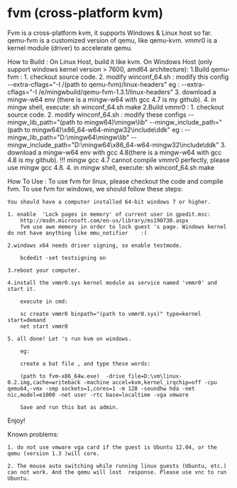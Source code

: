fvm (cross-platform kvm)
===

Fvm is a cross-platform kvm, it supports Windows & Linux host so far.
	qemu-fvm is a customized version of qemu, like qemu-kvm.
	vmmr0 is a kernel module (driver) to accelerate qemu.

How to Build :
	On Linux Host, build it like kvm.
	On Windows Host (only support windows kernel version > 7600, amd64 architecture):
	1.Build qemu-fvm :
		1. checkout source code.
		2. modify winconf_64.sh :
			modify this config
				--extra-cflags="-I /(path to qemu-fvm)/linux-headers"
				eg : --extra-cflags="-I /e/mingwbuild/qemu-fvm-1.3.1/linux-headers"
		3. download a mingw-w64 env (there is a mingw-w64 with gcc 4.7 is my github).
		4. in mingw shell, execute:
			sh winconf_64.sh
			make
	2.Build vmmr0 :
		1. checkout source code.
		2. modify winconf_64.sh :
			modify these configs
				--mingw_lib_path="(path to mingw64)\mingw\lib" 
				--mingw_include_path="(path to mingw64)\x86_64-w64-mingw32\include\ddk"
				eg : 
					--mingw_lib_path="D:\mingw64\mingw\lib" 
					--mingw_include_path="D:\mingw64\x86_64-w64-mingw32\include\ddk"
		3. download a mingw-w64 env with gcc 4.8(there is a mingw-w64 with gcc 4.8 is my github).
			!!! mingw gcc 4.7 cannot compile vmmr0 perfectly, please use mingw gcc 4.8.
		4. in mingw shell, execute:
			sh winconf_64.sh
			make


How To Use :
	To use fvm for linux, please checkout the code and compile fvm.
	To use fvm for windows, we should follow these steps:
	
	You should have a computer installed 64-bit windows 7 or higher.
	
	1. enable  'Lock pages in memory' of current user in gpedit.msc:
		http://msdn.microsoft.com/en-us/library/ms190730.aspx
		fvm use awe memory in order to lock guest 's page. Windows kernel do not have anything like mmu_notifier    :(     
	
	2.windows x64 needs driver signing, so enable testmode.
	
		bcdedit -set testsigning on
	
	3.reboot your computer.
	
	4.install the vmmr0.sys kernel module as service named 'vmmr0' and start it.
	
		execute in cmd:
	
		sc create vmmr0 binpath="(path to vmmr0.sys)" type=kernel start=demand
		net start vmmr0
	
	5. all done! Let 's run kvm on windows.
		
		eg:
		
		create a bat file , and type these words:
		
		(path to fvm-x86_64w.exe)  -drive file=D:\vm\linux-0.2.img,cache=writeback -machine accel=kvm,kernel_irqchip=off -cpu qemu64,-vmx -smp sockets=1,cores=1 -m 128 -soundhw hda -net nic,model=e1000 -net user -rtc base=localtime -vga vmware
		
		Save and run this bat as admin.

Enjoy!

Known problems:
	
	1. do not use vmware vga card if the guest is Ubuntu 12.04, or the qemu (version 1.3 )will core.
	
	2. The mouse auto switching while running linux guests (Ubuntu, etc.) can not work. And the qemu will lost 	response. Please use vnc to run Ubuntu.

